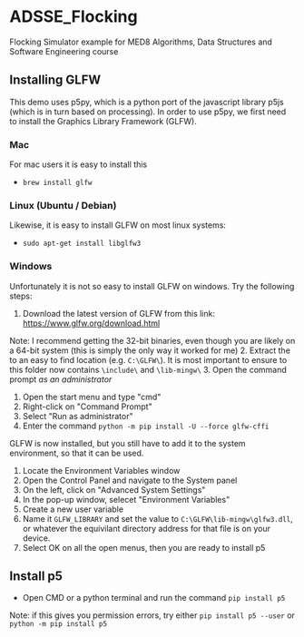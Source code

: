 # ADSSE_Flocking
Flocking Simulator example for MED8 Algorithms, Data Structures and Software Engineering course

## Installing GLFW
This demo uses p5py, which is a python port of the javascript library p5js (which is in turn based on processing).
In order to use p5py, we first need to install the Graphics Library Framework (GLFW).

### Mac
For mac users it is easy to install this 
* `brew install glfw`

### Linux (Ubuntu / Debian)
Likewise, it is easy to install GLFW on most linux systems:
* `sudo apt-get install libglfw3`

### Windows
Unfortunately it is not so easy to install GLFW on windows. Try the following steps:
1. Download the latest version of GLFW from this link: https://www.glfw.org/download.html

 Note: I recommend getting the 32-bit binaries, even though you are likely on a 64-bit system (this is simply the only way it worked for me)
2. Extract the to an easy to find location (e.g. `C:\GLFW\`). It is most important to ensure to this folder now contains `\include\` and `\lib-mingw\`
3. Open the command prompt *as an administrator*
  1. Open the start menu and type "cmd"
  2. Right-click on "Command Prompt"
  3. Select "Run as administrator"
4. Enter the command `python -m pip install -U --force glfw-cffi`

GLFW is now installed, but you still have to add it to the system environment, so that it can be used.
1. Locate the Environment Variables window
  1. Open the Control Panel and navigate to the System panel
  2. On the left, click on "Advanced System Settings"
  3. In the pop-up window, selecet "Environment Variables"
2. Create a new user variable
3. Name it `GLFW_LIBRARY` and set the value to `C:\GLFW\lib-mingw\glfw3.dll`, or whatever the equivilant directory address for that file is on your device.
4. Select OK on all the open menus, then you are ready to install p5

## Install p5
* Open CMD or a python terminal and run the command `pip install p5`

 Note: if this gives you permission errors, try either `pip install p5 --user` or `python -m pip install p5`
